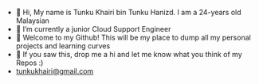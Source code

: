 - 👋 Hi, My name is Tunku Khairi bin Tunku Hanizd. I am a 24-years old Malaysian
- 👀 I’m currently a junior Cloud Support Engineer
- 🌱 Welcome to my Github! This will be my place to dump all my personal projects and learning curves
- 💞️ If you saw this, drop me a hi and let me know what you think of my Repos :)
- tunkukhairi@gmail.com
